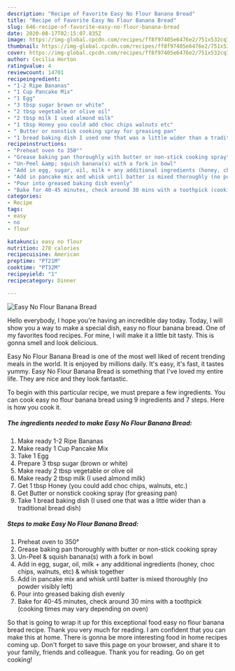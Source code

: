 ```yaml
---
description: "Recipe of Favorite Easy No Flour Banana Bread"
title: "Recipe of Favorite Easy No Flour Banana Bread"
slug: 646-recipe-of-favorite-easy-no-flour-banana-bread
date: 2020-08-17T02:15:07.835Z
image: https://img-global.cpcdn.com/recipes/ff8f97405e6476e2/751x532cq70/easy-no-flour-banana-bread-recipe-main-photo.jpg
thumbnail: https://img-global.cpcdn.com/recipes/ff8f97405e6476e2/751x532cq70/easy-no-flour-banana-bread-recipe-main-photo.jpg
cover: https://img-global.cpcdn.com/recipes/ff8f97405e6476e2/751x532cq70/easy-no-flour-banana-bread-recipe-main-photo.jpg
author: Cecilia Horton
ratingvalue: 4
reviewcount: 14701
recipeingredient:
- "1-2 Ripe Bananas"
- "1 Cup Pancake Mix"
- "1 Egg"
- "3 tbsp sugar brown or white"
- "2 tbsp vegetable or olive oil"
- "2 tbsp milk I used almond milk"
- "1 tbsp Honey you could add choc chips walnuts etc"
- " Butter or nonstick cooking spray for greasing pan"
- "1 bread baking dish I used one that was a little wider than a traditional bread dish"
recipeinstructions:
- "Preheat oven to 350°"
- "Grease baking pan thoroughly with butter or non-stick cooking spray"
- "Un-Peel &amp; squish banana(s) with a fork in bowl"
- "Add in egg, sugar, oil, milk + any additional ingredients (honey, choc chips, walnuts, etc) &amp; whisk together"
- "Add in pancake mix and whisk until batter is mixed thoroughly (no powder visibly left)"
- "Pour into greased baking dish evenly"
- "Bake for 40-45 minutes, check around 30 mins with a toothpick (cooking times may vary depending on oven)"
categories:
- Recipe
tags:
- easy
- no
- flour

katakunci: easy no flour 
nutrition: 278 calories
recipecuisine: American
preptime: "PT21M"
cooktime: "PT32M"
recipeyield: "1"
recipecategory: Dinner

---
```



![Easy No Flour Banana Bread](https://img-global.cpcdn.com/recipes/ff8f97405e6476e2/751x532cq70/easy-no-flour-banana-bread-recipe-main-photo.jpg)

Hello everybody, I hope you're having an incredible day today. Today, I will show you a way to make a special dish, easy no flour banana bread. One of my favorites food recipes. For mine, I will make it a little bit tasty. This is gonna smell and look delicious.



Easy No Flour Banana Bread is one of the most well liked of recent trending meals in the world. It is enjoyed by millions daily. It's easy, it's fast, it tastes yummy. Easy No Flour Banana Bread is something that I've loved my entire life. They are nice and they look fantastic.


To begin with this particular recipe, we must prepare a few ingredients. You can cook easy no flour banana bread using 9 ingredients and 7 steps. Here is how you cook it.

<!--inarticleads1-->

##### The ingredients needed to make Easy No Flour Banana Bread:

1. Make ready 1-2 Ripe Bananas
1. Make ready 1 Cup Pancake Mix
1. Take 1 Egg
1. Prepare 3 tbsp sugar (brown or white)
1. Make ready 2 tbsp vegetable or olive oil
1. Make ready 2 tbsp milk (I used almond milk)
1. Get 1 tbsp Honey (you could add choc chips, walnuts, etc.)
1. Get  Butter or nonstick cooking spray (for greasing pan)
1. Take 1 bread baking dish (I used one that was a little wider than a traditional bread dish)




<!--inarticleads2-->

##### Steps to make Easy No Flour Banana Bread:

1. Preheat oven to 350°
1. Grease baking pan thoroughly with butter or non-stick cooking spray
1. Un-Peel &amp; squish banana(s) with a fork in bowl
1. Add in egg, sugar, oil, milk + any additional ingredients (honey, choc chips, walnuts, etc) &amp; whisk together
1. Add in pancake mix and whisk until batter is mixed thoroughly (no powder visibly left)
1. Pour into greased baking dish evenly
1. Bake for 40-45 minutes, check around 30 mins with a toothpick (cooking times may vary depending on oven)




So that is going to wrap it up for this exceptional food easy no flour banana bread recipe. Thank you very much for reading. I am confident that you can make this at home. There is gonna be more interesting food in home recipes coming up. Don't forget to save this page on your browser, and share it to your family, friends and colleague. Thank you for reading. Go on get cooking!
